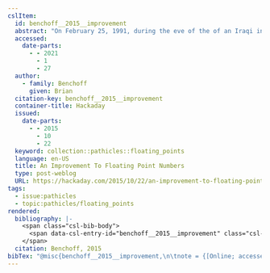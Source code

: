 ```yaml
---
cslItem:
  id: benchoff__2015__improvement
  abstract: "On February 25, 1991, during the eve of the of an Iraqi invasion of Saudi Arabia, a Scud missile fired from Iraqi positions hit a US Army barracks in\_Dhahran, Saudi Arabia. A defense was available …"
  accessed:
    date-parts:
      - - 2021
        - 1
        - 27
  author:
    - family: Benchoff
      given: Brian
  citation-key: benchoff__2015__improvement
  container-title: Hackaday
  issued:
    date-parts:
      - - 2015
        - 10
        - 22
  keyword: collection::pathicles::floating_points
  language: en-US
  title: An Improvement To Floating Point Numbers
  type: post-weblog
  URL: https://hackaday.com/2015/10/22/an-improvement-to-floating-point-numbers/
tags:
  - issue:pathicles
  - topic:pathicles/floating_points
rendered:
  bibliography: |-
    <span class="csl-bib-body">
      <span data-csl-entry-id="benchoff__2015__improvement" class="csl-entry">Benchoff, B. 2015, October 22. An Improvement To Floating Point Numbers. <i>Hackaday</i>. <a href='https://hackaday.com/2015/10/22/an-improvement-to-floating-point-numbers/'>https://hackaday.com/2015/10/22/an-improvement-to-floating-point-numbers/</a></span>
    </span>
  citation: Benchoff, 2015
bibTex: "@misc{benchoff__2015__improvement,\n\tnote = {[Online; accessed 2021-01-27]},\n\tauthor = {Benchoff, Brian},\n\tyear = {2015},\n\tmonth = {oct 22},\n\ttitle = {An {Improvement} {To} {Floating} {Point} {Numbers}},\n\thowpublished = {https://hackaday.com/2015/10/22/an-improvement-to-floating-point-numbers/},\n}\n\n"
---
```

